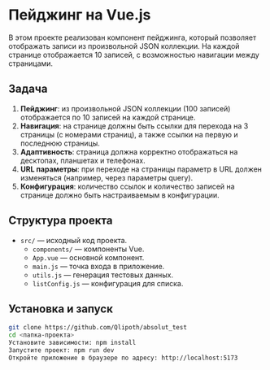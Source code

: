 # Пейджинг на Vue.js

В этом проекте реализован компонент пейджинга, который позволяет отображать записи из произвольной JSON коллекции. На каждой странице отображается 10 записей, с возможностью навигации между страницами.

## Задача

1. **Пейджинг**: из произвольной JSON коллекции (100 записей) отображается по 10 записей на каждой странице.
2. **Навигация**: на странице должны быть ссылки для перехода на 3 страницы (с номерами страниц), а также ссылки на первую и последнюю страницы.
3. **Адаптивность**: страница должна корректно отображаться на десктопах, планшетах и телефонах.
4. **URL параметры**: при переходе на страницы параметр в URL должен изменяться (например, через параметры query).
5. **Конфигурация**: количество ссылок и количество записей на странице должно быть настраиваемым в конфигурации.

## Структура проекта

- `src/` — исходный код проекта.
    - `components/` — компоненты Vue.
    - `App.vue` — основной компонент.
    - `main.js` — точка входа в приложение.
    - `utils.js` — генерация тестовых данных.
    - `listConfig.js` — конфигурация для списка.

## Установка и запуск

   ```bash
   git clone https://github.com/Qlipoth/absolut_test
   cd <папка-проекта>
   Установите зависимости: npm install
   Запустите проект: npm run dev
   Откройте приложение в браузере по адресу: http://localhost:5173
   ```